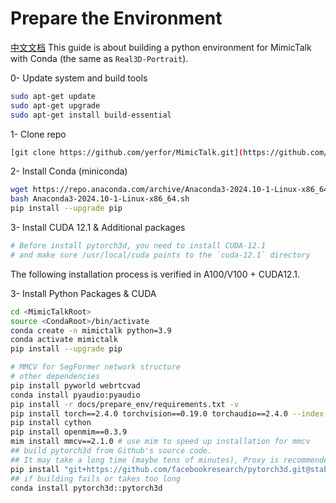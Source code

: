 # Prepare the Environment
[中文文档](./install_guide-zh.md)
This guide is about building a python environment for MimicTalk with Conda (the same as `Real3D-Portrait`).

0- Update system and build tools
```bash
sudo apt-get update
sudo apt-get upgrade
sudo apt-get install build-essential
```

1- Clone repo
```bash
[git clone https://github.com/yerfor/MimicTalk.git](https://github.com/Devinance/MimicTalk.git)
```

2- Install Conda (miniconda)
```bash
wget https://repo.anaconda.com/archive/Anaconda3-2024.10-1-Linux-x86_64.sh
bash Anaconda3-2024.10-1-Linux-x86_64.sh
pip install --upgrade pip
```

3- Install CUDA 12.1 & Additional packages
```bash
# Before install pytorch3d, you need to install CUDA-12.1 
# and make sure /usr/local/cuda points to the `cuda-12.1` directory
```

The following installation process is verified in A100/V100 + CUDA12.1.

3- Install Python Packages & CUDA
```bash
cd <MimicTalkRoot>
source <CondaRoot>/bin/activate
conda create -n mimictalk python=3.9
conda activate mimictalk
pip install --upgrade pip

# MMCV for SegFormer network structure
# other dependencies
pip install pyworld webrtcvad
conda install pyaudio:pyaudio
pip install -r docs/prepare_env/requirements.txt -v
pip install torch==2.4.0 torchvision==0.19.0 torchaudio==2.4.0 --index-url https://download.pytorch.org/whl/cu121
pip install cython
pip install openmim==0.3.9
mim install mmcv==2.1.0 # use mim to speed up installation for mmcv
## build pytorch3d from Github's source code. 
## It may take a long time (maybe tens of minutes), Proxy is recommended if encountering the time-out problem
pip install "git+https://github.com/facebookresearch/pytorch3d.git@stable"
## if building fails or takes too long
conda install pytorch3d::pytorch3d
```
